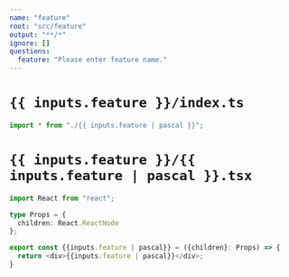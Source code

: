 ```yaml
---
name: "feature"
root: "src/feature"
output: "**/*"
ignore: []
questions:
  feature: "Please enter feature name."
---
```


# `{{ inputs.feature }}/index.ts`

```typescript
import * from "./{{ inputs.feature | pascal }}";
```
# `{{ inputs.feature }}/{{ inputs.feature | pascal }}.tsx`

```typescript
import React from "react";

type Props = {
  children: React.ReactNode
};

export const {{inputs.feature | pascal}} = ({children}: Props) => {
  return <div>{{inputs.feature | pascal}}</div>;
}
```